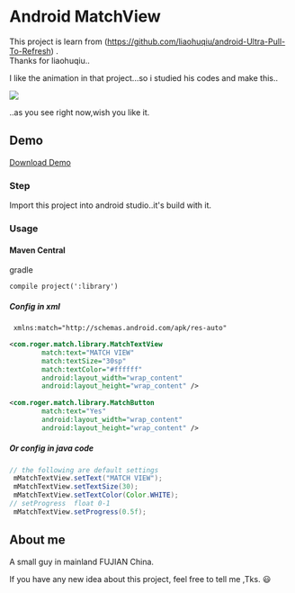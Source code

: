 # Android MatchView

This project is learn from (https://github.com/liaohuqiu/android-Ultra-Pull-To-Refresh) .<br>
Thanks for liaohuqiu..<br>

I like the animation in that project...so i studied his codes and make this..<br>

![](http://ww1.sinaimg.cn/mw690/a695acdegw1emytnk4s45g20eg0mk490.gif)

..as you see right now,wish you like it.

## Demo

[Download Demo](https://raw.githubusercontent.com/Rogero0o/MatchView/master/demo/MatchView_Demo_V1.0.apk)

### Step

Import this project into android studio..it's build with it.

###  Usage

#### Maven Central

gradle
```
compile project(':library')
```

##### Config in xml

```xml
 xmlns:match="http://schemas.android.com/apk/res-auto"

<com.roger.match.library.MatchTextView
        match:text="MATCH VIEW"
        match:textSize="30sp"
        match:textColor="#ffffff"
        android:layout_width="wrap_content"
        android:layout_height="wrap_content" />
        
<com.roger.match.library.MatchButton
        match:text="Yes"
        android:layout_width="wrap_content"
        android:layout_height="wrap_content" />
```

##### Or config in java code

```java
// the following are default settings
 mMatchTextView.setText("MATCH VIEW");
 mMatchTextView.setTextSize(30);
 mMatchTextView.setTextColor(Color.WHITE);
// setProgress  float 0-1
 mMatchTextView.setProgress(0.5f);
```


## About me

A small guy  in mainland FUJIAN China.

If you have any new idea about this project, feel free to tell me ,Tks. :smiley:
